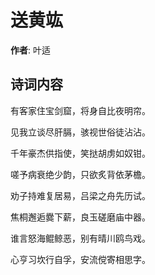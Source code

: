 # 送黄竑

**作者**: 叶适

## 诗词内容

有客家住宝剑窟，将身自比夜明帘。

见我立谈尽肝膈，骇视世俗徒沾沾。

千年豪杰供指使，笑挞胡虏如奴钳。

嗟予病衰绝少韵，只欲炙背依茅檐。

劝子持难复居易，吕梁之舟先历试。

焦桐邂逅爨下薪，良玉磋磨庙中器。

谁言怒海鲲鲸恶，别有晴川鸥鸟戏。

心亨习坎行自孚，安流傥寄相思字。

